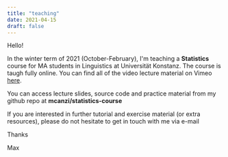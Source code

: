 ```yaml
---
title: "teaching"
date: 2021-04-15
draft: false
---
```


Hello!

In the winter term of 2021 (October-February), I'm teaching a __Statistics__ course for MA students in Linguistics at Universität Konstanz. The course is taugh fully online. You can find all of the video lecture material on Vimeo [here](https://vimeo.com/mcanzi). 

You can access lecture slides, source code and practice material from my github repo at **mcanzi/statistics-course** 

If you are interested in further tutorial and exercise material (or extra resources), please do not hesitate to get in touch with me via e-mail

Thanks

Max